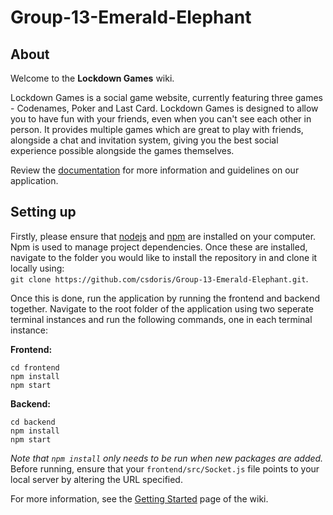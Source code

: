 # Group-13-Emerald-Elephant

## About
Welcome to the **Lockdown Games** wiki.   

Lockdown Games is a social game website, currently featuring three games - Codenames, Poker and Last Card. Lockdown Games is designed to allow you to have fun with your friends, even when you can't see each other in person. It provides multiple games which are great to play with friends, alongside a chat and invitation system, giving you the best social experience possible alongside the games themselves.

Review the [documentation](https://github.com/csdoris/Group-13-Emerald-Elephant/wiki) for more information and guidelines on our application.

## Setting up
Firstly, please ensure that [nodejs](https://nodejs.org/en/) and [npm](https://www.npmjs.com/) are installed on your computer. Npm is used to manage project dependencies.
Once these are installed, navigate to the folder you would like to install the repository in and clone it locally using:     
`git clone https://github.com/csdoris/Group-13-Emerald-Elephant.git`. 

Once this is done, run the application by running the frontend and backend together. Navigate to the root folder of the application using two seperate terminal instances and run the following commands, one in each terminal instance:  

**Frontend:**   
```
cd frontend   
npm install   
npm start
```    
**Backend:**   
```
cd backend    
npm install    
npm start
```
*Note that `npm install` only needs to be run when new packages are added.*     
Before running, ensure that your `frontend/src/Socket.js` file points to your local server by altering the URL specified.

For more information, see the [Getting Started](https://github.com/csdoris/Group-13-Emerald-Elephant/wiki/Getting-Started) page of the wiki.
